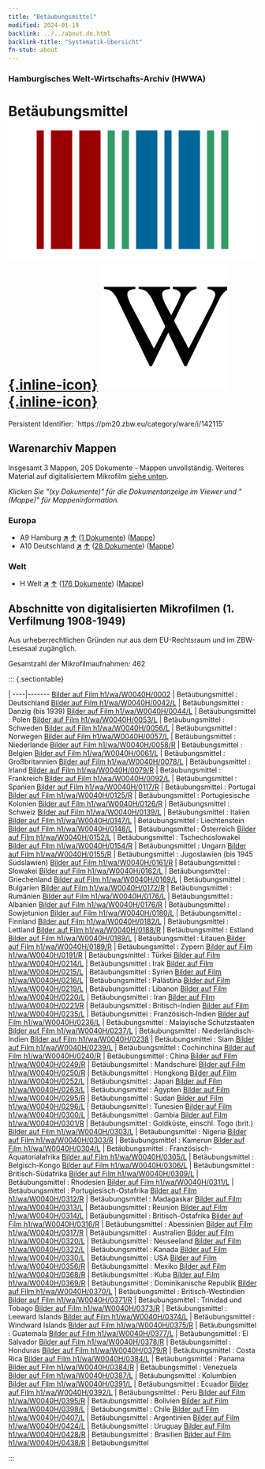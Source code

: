 ```yaml
---
title: "Betäubungsmittel"
modified: 2024-01-19
backlink: ../../about.de.html
backlink-title: "Systematik-Übersicht"
fn-stub: about
---
```


### Hamburgisches Welt-Wirtschafts-Archiv (HWWA)

# Betäubungsmittel &#160; [![Wikidata](/images/Wikidata-logo.svg "Wikidata"){.inline-icon}](http://www.wikidata.org/entity/Q850692) [![Wikipedia](/images/Wikipedia-W.svg "Wikipedia"){.inline-icon}](https://de.wikipedia.org/wiki/Bet%C3%A4ubungsmittel)

<div class="hint">Persistent Identifier: `https://pm20.zbw.eu/category/ware/i/142115`</div>







## Warenarchiv Mappen






Insgesamt 3 Mappen, 205 Dokumente - Mappen unvollständig. Weiteres Material auf digitalisiertem Mikrofilm [siehe unten](#filmsections).

_Klicken Sie "(xy Dokumente)" für die Dokumentanzeige im Viewer und "(Mappe)" für Mappeninformation._




### Europa

- A9 Hamburg [**&nearr;**](../../../geo/i/140905/about.de.html "Hamburg (alle Mappen)") [**&uarr;**](../../../geo/about.de.html#A9 "Ländersystematik") (<a href="https://pm20.zbw.eu/iiifview/folder/wa/142115,140905" title="über: Betäubungsmittel : Hamburg" target="_blank">1 Dokumente</a>) ([Mappe](../../../../folder/wa/1421xx/142115/1409xx/140905/about.de.html))
- A10 Deutschland [**&nearr;**](../../../geo/i/126128/about.de.html "Deutschland (alle Mappen)") [**&uarr;**](../../../geo/about.de.html#A10 "Ländersystematik") (<a href="https://pm20.zbw.eu/iiifview/folder/wa/142115,126128" title="über: Betäubungsmittel : Deutschland" target="_blank">28 Dokumente</a>) ([Mappe](../../../../folder/wa/1421xx/142115/1261xx/126128/about.de.html))

### Welt

- H Welt [**&nearr;**](../../../geo/i/141728/about.de.html "Welt (alle Mappen)") [**&uarr;**](../../../geo/about.de.html#H "Ländersystematik") (<a href="https://pm20.zbw.eu/iiifview/folder/wa/142115,141728" title="über: Betäubungsmittel : Welt" target="_blank">176 Dokumente</a>) ([Mappe](../../../../folder/wa/1421xx/142115/1417xx/141728/about.de.html))



<a id="filmsections" />

## Abschnitte von digitalisierten Mikrofilmen (1. Verfilmung 1908-1949)

<p>Aus urheberrechtlichen Gründen nur aus dem EU-Rechtsraum und im ZBW-Lesesaal zugänglich.</p>


<p>Gesamtzahl der Mikrofilmaufnahmen: 462</p>





::: {.sectiontable}

 | 
----|-------
<a class="btn" href="https://pm20.zbw.eu/film/h1/wa/W0040H/0002" rel="nofollow">Bilder auf Film h1/wa/W0040H/0002</a> | Betäubungsmittel : Deutschland
<a class="btn" href="https://pm20.zbw.eu/film/h1/wa/W0040H/0042/L" rel="nofollow">Bilder auf Film h1/wa/W0040H/0042/L</a> | Betäubungsmittel : Danzig (bis 1939)
<a class="btn" href="https://pm20.zbw.eu/film/h1/wa/W0040H/0044/L" rel="nofollow">Bilder auf Film h1/wa/W0040H/0044/L</a> | Betäubungsmittel : Polen
<a class="btn" href="https://pm20.zbw.eu/film/h1/wa/W0040H/0053/L" rel="nofollow">Bilder auf Film h1/wa/W0040H/0053/L</a> | Betäubungsmittel : Schweden
<a class="btn" href="https://pm20.zbw.eu/film/h1/wa/W0040H/0056/L" rel="nofollow">Bilder auf Film h1/wa/W0040H/0056/L</a> | Betäubungsmittel : Norwegen
<a class="btn" href="https://pm20.zbw.eu/film/h1/wa/W0040H/0057/L" rel="nofollow">Bilder auf Film h1/wa/W0040H/0057/L</a> | Betäubungsmittel : Niederlande
<a class="btn" href="https://pm20.zbw.eu/film/h1/wa/W0040H/0058/R" rel="nofollow">Bilder auf Film h1/wa/W0040H/0058/R</a> | Betäubungsmittel : Belgien
<a class="btn" href="https://pm20.zbw.eu/film/h1/wa/W0040H/0061/L" rel="nofollow">Bilder auf Film h1/wa/W0040H/0061/L</a> | Betäubungsmittel : Großbritannien
<a class="btn" href="https://pm20.zbw.eu/film/h1/wa/W0040H/0078/L" rel="nofollow">Bilder auf Film h1/wa/W0040H/0078/L</a> | Betäubungsmittel : Irland
<a class="btn" href="https://pm20.zbw.eu/film/h1/wa/W0040H/0079/R" rel="nofollow">Bilder auf Film h1/wa/W0040H/0079/R</a> | Betäubungsmittel : Frankreich
<a class="btn" href="https://pm20.zbw.eu/film/h1/wa/W0040H/0092/L" rel="nofollow">Bilder auf Film h1/wa/W0040H/0092/L</a> | Betäubungsmittel : Spanien
<a class="btn" href="https://pm20.zbw.eu/film/h1/wa/W0040H/0117/R" rel="nofollow">Bilder auf Film h1/wa/W0040H/0117/R</a> | Betäubungsmittel : Portugal
<a class="btn" href="https://pm20.zbw.eu/film/h1/wa/W0040H/0125/R" rel="nofollow">Bilder auf Film h1/wa/W0040H/0125/R</a> | Betäubungsmittel : Portugiesische Kolonien
<a class="btn" href="https://pm20.zbw.eu/film/h1/wa/W0040H/0126/R" rel="nofollow">Bilder auf Film h1/wa/W0040H/0126/R</a> | Betäubungsmittel : Schweiz
<a class="btn" href="https://pm20.zbw.eu/film/h1/wa/W0040H/0139/L" rel="nofollow">Bilder auf Film h1/wa/W0040H/0139/L</a> | Betäubungsmittel : Italien
<a class="btn" href="https://pm20.zbw.eu/film/h1/wa/W0040H/0147/L" rel="nofollow">Bilder auf Film h1/wa/W0040H/0147/L</a> | Betäubungsmittel : Liechtenstein
<a class="btn" href="https://pm20.zbw.eu/film/h1/wa/W0040H/0148/L" rel="nofollow">Bilder auf Film h1/wa/W0040H/0148/L</a> | Betäubungsmittel : Österreich
<a class="btn" href="https://pm20.zbw.eu/film/h1/wa/W0040H/0152/L" rel="nofollow">Bilder auf Film h1/wa/W0040H/0152/L</a> | Betäubungsmittel : Tschechoslowakei
<a class="btn" href="https://pm20.zbw.eu/film/h1/wa/W0040H/0154/R" rel="nofollow">Bilder auf Film h1/wa/W0040H/0154/R</a> | Betäubungsmittel : Ungarn
<a class="btn" href="https://pm20.zbw.eu/film/h1/wa/W0040H/0155/R" rel="nofollow">Bilder auf Film h1/wa/W0040H/0155/R</a> | Betäubungsmittel : Jugoslawien (bis 1945 Südslawien)
<a class="btn" href="https://pm20.zbw.eu/film/h1/wa/W0040H/0161/R" rel="nofollow">Bilder auf Film h1/wa/W0040H/0161/R</a> | Betäubungsmittel : Slowakei
<a class="btn" href="https://pm20.zbw.eu/film/h1/wa/W0040H/0162/L" rel="nofollow">Bilder auf Film h1/wa/W0040H/0162/L</a> | Betäubungsmittel : Griechenland
<a class="btn" href="https://pm20.zbw.eu/film/h1/wa/W0040H/0169/L" rel="nofollow">Bilder auf Film h1/wa/W0040H/0169/L</a> | Betäubungsmittel : Bulgarien
<a class="btn" href="https://pm20.zbw.eu/film/h1/wa/W0040H/0172/R" rel="nofollow">Bilder auf Film h1/wa/W0040H/0172/R</a> | Betäubungsmittel : Rumänien
<a class="btn" href="https://pm20.zbw.eu/film/h1/wa/W0040H/0176/L" rel="nofollow">Bilder auf Film h1/wa/W0040H/0176/L</a> | Betäubungsmittel : Albanien
<a class="btn" href="https://pm20.zbw.eu/film/h1/wa/W0040H/0176/R" rel="nofollow">Bilder auf Film h1/wa/W0040H/0176/R</a> | Betäubungsmittel : Sowjetunion
<a class="btn" href="https://pm20.zbw.eu/film/h1/wa/W0040H/0180/L" rel="nofollow">Bilder auf Film h1/wa/W0040H/0180/L</a> | Betäubungsmittel : Finnland
<a class="btn" href="https://pm20.zbw.eu/film/h1/wa/W0040H/0182/L" rel="nofollow">Bilder auf Film h1/wa/W0040H/0182/L</a> | Betäubungsmittel : Lettland
<a class="btn" href="https://pm20.zbw.eu/film/h1/wa/W0040H/0188/R" rel="nofollow">Bilder auf Film h1/wa/W0040H/0188/R</a> | Betäubungsmittel : Estland
<a class="btn" href="https://pm20.zbw.eu/film/h1/wa/W0040H/0189/L" rel="nofollow">Bilder auf Film h1/wa/W0040H/0189/L</a> | Betäubungsmittel : Litauen
<a class="btn" href="https://pm20.zbw.eu/film/h1/wa/W0040H/0189/R" rel="nofollow">Bilder auf Film h1/wa/W0040H/0189/R</a> | Betäubungsmittel : Zypern
<a class="btn" href="https://pm20.zbw.eu/film/h1/wa/W0040H/0191/R" rel="nofollow">Bilder auf Film h1/wa/W0040H/0191/R</a> | Betäubungsmittel : Türkei
<a class="btn" href="https://pm20.zbw.eu/film/h1/wa/W0040H/0214/L" rel="nofollow">Bilder auf Film h1/wa/W0040H/0214/L</a> | Betäubungsmittel : Irak
<a class="btn" href="https://pm20.zbw.eu/film/h1/wa/W0040H/0215/L" rel="nofollow">Bilder auf Film h1/wa/W0040H/0215/L</a> | Betäubungsmittel : Syrien
<a class="btn" href="https://pm20.zbw.eu/film/h1/wa/W0040H/0216/L" rel="nofollow">Bilder auf Film h1/wa/W0040H/0216/L</a> | Betäubungsmittel : Palästina
<a class="btn" href="https://pm20.zbw.eu/film/h1/wa/W0040H/0219/L" rel="nofollow">Bilder auf Film h1/wa/W0040H/0219/L</a> | Betäubungsmittel : Libanon
<a class="btn" href="https://pm20.zbw.eu/film/h1/wa/W0040H/0220/L" rel="nofollow">Bilder auf Film h1/wa/W0040H/0220/L</a> | Betäubungsmittel : Iran
<a class="btn" href="https://pm20.zbw.eu/film/h1/wa/W0040H/0221/R" rel="nofollow">Bilder auf Film h1/wa/W0040H/0221/R</a> | Betäubungsmittel : Britisch-Indien
<a class="btn" href="https://pm20.zbw.eu/film/h1/wa/W0040H/0235/L" rel="nofollow">Bilder auf Film h1/wa/W0040H/0235/L</a> | Betäubungsmittel : Französisch-Indien
<a class="btn" href="https://pm20.zbw.eu/film/h1/wa/W0040H/0236/L" rel="nofollow">Bilder auf Film h1/wa/W0040H/0236/L</a> | Betäubungsmittel : Malayische Schutzstaaten
<a class="btn" href="https://pm20.zbw.eu/film/h1/wa/W0040H/0237/L" rel="nofollow">Bilder auf Film h1/wa/W0040H/0237/L</a> | Betäubungsmittel : Niederländisch-Indien
<a class="btn" href="https://pm20.zbw.eu/film/h1/wa/W0040H/0238" rel="nofollow">Bilder auf Film h1/wa/W0040H/0238</a> | Betäubungsmittel : Siam
<a class="btn" href="https://pm20.zbw.eu/film/h1/wa/W0040H/0239/L" rel="nofollow">Bilder auf Film h1/wa/W0040H/0239/L</a> | Betäubungsmittel : Cochinchina
<a class="btn" href="https://pm20.zbw.eu/film/h1/wa/W0040H/0240/R" rel="nofollow">Bilder auf Film h1/wa/W0040H/0240/R</a> | Betäubungsmittel : China
<a class="btn" href="https://pm20.zbw.eu/film/h1/wa/W0040H/0249/R" rel="nofollow">Bilder auf Film h1/wa/W0040H/0249/R</a> | Betäubungsmittel : Mandschurei
<a class="btn" href="https://pm20.zbw.eu/film/h1/wa/W0040H/0250/R" rel="nofollow">Bilder auf Film h1/wa/W0040H/0250/R</a> | Betäubungsmittel : Hongkong
<a class="btn" href="https://pm20.zbw.eu/film/h1/wa/W0040H/0252/L" rel="nofollow">Bilder auf Film h1/wa/W0040H/0252/L</a> | Betäubungsmittel : Japan
<a class="btn" href="https://pm20.zbw.eu/film/h1/wa/W0040H/0263/L" rel="nofollow">Bilder auf Film h1/wa/W0040H/0263/L</a> | Betäubungsmittel : Ägypten
<a class="btn" href="https://pm20.zbw.eu/film/h1/wa/W0040H/0295/R" rel="nofollow">Bilder auf Film h1/wa/W0040H/0295/R</a> | Betäubungsmittel : Sudan
<a class="btn" href="https://pm20.zbw.eu/film/h1/wa/W0040H/0296/L" rel="nofollow">Bilder auf Film h1/wa/W0040H/0296/L</a> | Betäubungsmittel : Tunesien
<a class="btn" href="https://pm20.zbw.eu/film/h1/wa/W0040H/0300/L" rel="nofollow">Bilder auf Film h1/wa/W0040H/0300/L</a> | Betäubungsmittel : Gambia
<a class="btn" href="https://pm20.zbw.eu/film/h1/wa/W0040H/0301/R" rel="nofollow">Bilder auf Film h1/wa/W0040H/0301/R</a> | Betäubungsmittel : Goldküste, einschl. Togo (brit.)
<a class="btn" href="https://pm20.zbw.eu/film/h1/wa/W0040H/0303/L" rel="nofollow">Bilder auf Film h1/wa/W0040H/0303/L</a> | Betäubungsmittel : Nigeria
<a class="btn" href="https://pm20.zbw.eu/film/h1/wa/W0040H/0303/R" rel="nofollow">Bilder auf Film h1/wa/W0040H/0303/R</a> | Betäubungsmittel : Kamerun
<a class="btn" href="https://pm20.zbw.eu/film/h1/wa/W0040H/0304/L" rel="nofollow">Bilder auf Film h1/wa/W0040H/0304/L</a> | Betäubungsmittel : Französisch-Äquatorialafrika
<a class="btn" href="https://pm20.zbw.eu/film/h1/wa/W0040H/0305/L" rel="nofollow">Bilder auf Film h1/wa/W0040H/0305/L</a> | Betäubungsmittel : Belgisch-Kongo
<a class="btn" href="https://pm20.zbw.eu/film/h1/wa/W0040H/0306/L" rel="nofollow">Bilder auf Film h1/wa/W0040H/0306/L</a> | Betäubungsmittel : Britisch-Südafrika
<a class="btn" href="https://pm20.zbw.eu/film/h1/wa/W0040H/0309/L" rel="nofollow">Bilder auf Film h1/wa/W0040H/0309/L</a> | Betäubungsmittel : Rhodesien
<a class="btn" href="https://pm20.zbw.eu/film/h1/wa/W0040H/0311/L" rel="nofollow">Bilder auf Film h1/wa/W0040H/0311/L</a> | Betäubungsmittel : Portugiesisch-Ostafrika
<a class="btn" href="https://pm20.zbw.eu/film/h1/wa/W0040H/0312/R" rel="nofollow">Bilder auf Film h1/wa/W0040H/0312/R</a> | Betäubungsmittel : Madagaskar
<a class="btn" href="https://pm20.zbw.eu/film/h1/wa/W0040H/0313/L" rel="nofollow">Bilder auf Film h1/wa/W0040H/0313/L</a> | Betäubungsmittel : Reunion
<a class="btn" href="https://pm20.zbw.eu/film/h1/wa/W0040H/0314/L" rel="nofollow">Bilder auf Film h1/wa/W0040H/0314/L</a> | Betäubungsmittel : Britisch-Ostafrika
<a class="btn" href="https://pm20.zbw.eu/film/h1/wa/W0040H/0316/R" rel="nofollow">Bilder auf Film h1/wa/W0040H/0316/R</a> | Betäubungsmittel : Abessinien
<a class="btn" href="https://pm20.zbw.eu/film/h1/wa/W0040H/0317/R" rel="nofollow">Bilder auf Film h1/wa/W0040H/0317/R</a> | Betäubungsmittel : Australien
<a class="btn" href="https://pm20.zbw.eu/film/h1/wa/W0040H/0320/L" rel="nofollow">Bilder auf Film h1/wa/W0040H/0320/L</a> | Betäubungsmittel : Neuseeland
<a class="btn" href="https://pm20.zbw.eu/film/h1/wa/W0040H/0322/L" rel="nofollow">Bilder auf Film h1/wa/W0040H/0322/L</a> | Betäubungsmittel : Kanada
<a class="btn" href="https://pm20.zbw.eu/film/h1/wa/W0040H/0330/L" rel="nofollow">Bilder auf Film h1/wa/W0040H/0330/L</a> | Betäubungsmittel : USA
<a class="btn" href="https://pm20.zbw.eu/film/h1/wa/W0040H/0356/R" rel="nofollow">Bilder auf Film h1/wa/W0040H/0356/R</a> | Betäubungsmittel : Mexiko
<a class="btn" href="https://pm20.zbw.eu/film/h1/wa/W0040H/0368/R" rel="nofollow">Bilder auf Film h1/wa/W0040H/0368/R</a> | Betäubungsmittel : Kuba
<a class="btn" href="https://pm20.zbw.eu/film/h1/wa/W0040H/0369/R" rel="nofollow">Bilder auf Film h1/wa/W0040H/0369/R</a> | Betäubungsmittel : Dominikanische Republik
<a class="btn" href="https://pm20.zbw.eu/film/h1/wa/W0040H/0370/L" rel="nofollow">Bilder auf Film h1/wa/W0040H/0370/L</a> | Betäubungsmittel : Britisch-Westindien
<a class="btn" href="https://pm20.zbw.eu/film/h1/wa/W0040H/0371/R" rel="nofollow">Bilder auf Film h1/wa/W0040H/0371/R</a> | Betäubungsmittel : Trinidad und Tobago
<a class="btn" href="https://pm20.zbw.eu/film/h1/wa/W0040H/0373/R" rel="nofollow">Bilder auf Film h1/wa/W0040H/0373/R</a> | Betäubungsmittel : Leeward Islands
<a class="btn" href="https://pm20.zbw.eu/film/h1/wa/W0040H/0374/L" rel="nofollow">Bilder auf Film h1/wa/W0040H/0374/L</a> | Betäubungsmittel : Windward Islands
<a class="btn" href="https://pm20.zbw.eu/film/h1/wa/W0040H/0375/R" rel="nofollow">Bilder auf Film h1/wa/W0040H/0375/R</a> | Betäubungsmittel : Guatemala
<a class="btn" href="https://pm20.zbw.eu/film/h1/wa/W0040H/0377/L" rel="nofollow">Bilder auf Film h1/wa/W0040H/0377/L</a> | Betäubungsmittel : El Salvador
<a class="btn" href="https://pm20.zbw.eu/film/h1/wa/W0040H/0378/R" rel="nofollow">Bilder auf Film h1/wa/W0040H/0378/R</a> | Betäubungsmittel : Honduras
<a class="btn" href="https://pm20.zbw.eu/film/h1/wa/W0040H/0379/R" rel="nofollow">Bilder auf Film h1/wa/W0040H/0379/R</a> | Betäubungsmittel : Costa Rica
<a class="btn" href="https://pm20.zbw.eu/film/h1/wa/W0040H/0384/L" rel="nofollow">Bilder auf Film h1/wa/W0040H/0384/L</a> | Betäubungsmittel : Panama
<a class="btn" href="https://pm20.zbw.eu/film/h1/wa/W0040H/0384/R" rel="nofollow">Bilder auf Film h1/wa/W0040H/0384/R</a> | Betäubungsmittel : Venezuela
<a class="btn" href="https://pm20.zbw.eu/film/h1/wa/W0040H/0387/L" rel="nofollow">Bilder auf Film h1/wa/W0040H/0387/L</a> | Betäubungsmittel : Kolumbien
<a class="btn" href="https://pm20.zbw.eu/film/h1/wa/W0040H/0391/L" rel="nofollow">Bilder auf Film h1/wa/W0040H/0391/L</a> | Betäubungsmittel : Ecuador
<a class="btn" href="https://pm20.zbw.eu/film/h1/wa/W0040H/0392/L" rel="nofollow">Bilder auf Film h1/wa/W0040H/0392/L</a> | Betäubungsmittel : Peru
<a class="btn" href="https://pm20.zbw.eu/film/h1/wa/W0040H/0395/R" rel="nofollow">Bilder auf Film h1/wa/W0040H/0395/R</a> | Betäubungsmittel : Bolivien
<a class="btn" href="https://pm20.zbw.eu/film/h1/wa/W0040H/0398/L" rel="nofollow">Bilder auf Film h1/wa/W0040H/0398/L</a> | Betäubungsmittel : Chile
<a class="btn" href="https://pm20.zbw.eu/film/h1/wa/W0040H/0407/L" rel="nofollow">Bilder auf Film h1/wa/W0040H/0407/L</a> | Betäubungsmittel : Argentinien
<a class="btn" href="https://pm20.zbw.eu/film/h1/wa/W0040H/0424/L" rel="nofollow">Bilder auf Film h1/wa/W0040H/0424/L</a> | Betäubungsmittel : Uruguay
<a class="btn" href="https://pm20.zbw.eu/film/h1/wa/W0040H/0428/R" rel="nofollow">Bilder auf Film h1/wa/W0040H/0428/R</a> | Betäubungsmittel : Brasilien
<a class="btn" href="https://pm20.zbw.eu/film/h1/wa/W0040H/0438/R" rel="nofollow">Bilder auf Film h1/wa/W0040H/0438/R</a> | Betäubungsmittel


:::
















